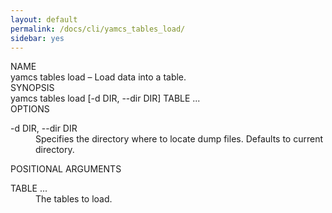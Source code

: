 ```yaml
---
layout: default
permalink: /docs/cli/yamcs_tables_load/
sidebar: yes
---
```


<div class="man-title">NAME</div>
<div class="man-section">
    yamcs tables load &ndash; Load data into a table.
</div>

<div class="man-title">SYNOPSIS</div>
<div class="man-synopsis">
    yamcs tables load [-d DIR, --dir DIR] TABLE ...
</div>

<div class="man-title">OPTIONS</div>
<div class="man-section">
    <dl>
        <dt class="arg">-d DIR, --dir DIR</dt>
        <dd>Specifies the directory where to locate dump files. Defaults to current directory.</dd>
    </dl>
</div>

<div class="man-title">POSITIONAL ARGUMENTS</div>
<div class="man-section">
    <dl>
        <dt class="arg">TABLE ...</dt>
        <dd>The tables to load.</dd>
    </dl>
</div>
